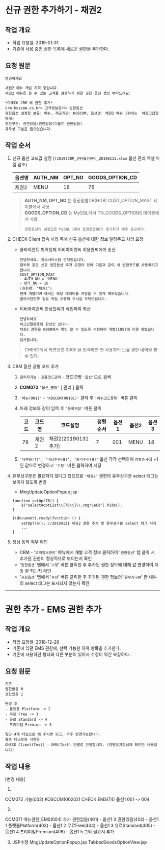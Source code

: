 # 신규 권한 추가하기 - 채권2

## 작업 개요

- 작업 요청일: 2019-01-31
- 기존에 사용 중인 권한 목록에 새로운 권한을 추가한다.


## 요청 원문

```
안녕하세요

채권2 메뉴 개발 기획 중입니다.
채권2 메뉴를 볼 수 있는 고객을 설정하기 위한 권한 옵션 생성 부탁드려요. 

*CHECK CRM 에 권한 추가*  
crm.koscom.co.kr> 고객정보관리> 권한옵션  
권한옵션 설정창 분류: 메뉴, 제공기관: KOSCOM, 옵션명: 채권2 메뉴 (위치는  채권고급형 아래)  
권한구분: 권한있음/권한없음(디폴트 권한없음)  
유무상 구분은 필요없습니다.
```

## 작업 순서

1. 신규 옵션 코드값 설정 (`(2019)CRM_권한옵션관리_20190131.xlsm` 옵션 관리 엑셀 파일 참조)

    옵션명 | AUTH_NM | OPT_NO | GOODS_OPTION_CD
    ---- | ---- | ---- | ----
    채권2 | MENU | 18 | 76

    > **AUTH_NM, OPT_NO** 는 증권종합DB(HDB) CUST_OPTION_MAST 테이블에서 사용  
    > **GOODS_OPTION_CD** 는 MySQL에서 TN_GOODS_OPTIONS 테이블에서 사용

    > `권한옵션의 설정값은 MySQL DB와 증권종합DB의 동기화가 매우 중요하다.`

2. CHECK Client 접속 처리 쪽에 신규 옵션에 대한 정보 알려주고 처리 요청
    - 클라이언트 협력업체 이비아이앤씨 이용원씨에게 송신
        ```
        안녕하세요. 정보서비스팀 안지원입니다.  
        첨부와 같은 신규 권한옵션 추가 요청이 있어 다음과 같이 새 권한코드를 사용하려고 합니다.  
        CUST_OPTION_MAST
        - AUTH_NM = 'MENU'  
        - OPT_NO = 18  
        (권한명: '채권2')  
        현재 개발CRM 에서는 해당 데이터를 저장할 수 있게 해두었습니다.  
        클라이언트쪽 필요 작업 수행해 주시길 부탁드립니다.
        ```

    - 이비아이앤씨 한상민씨가 작업하여 회신
        ```
        안녕하세요  
        체크단말운용팀 한상민 입니다.  
        채권2 권한을 0000에서 확인 할 수 있도록 수정하여 개발(105)에 이행 하였습니다.  
        감사합니다.
        ```

    > CHEKC에서 화면번호 0000 을 입력하면 현 사용자의 보유 권한 내역을 볼 수 있다.



3. CRM 옵션 공통 코드 추가
    1. `관리자기능` - `공통코드관리` - 코드ID명 `'옵션'`으로 검색
    2. **COM072** `'옵션_명칭'` [ 관리 ] 클릭
    3. `'메뉴(001)'` - `'KOSCOM(00101)'` 클릭 후 `'하위코드등록'` 버튼 클릭
    4. 아래 정보와 같이 입력 후 `'등록저장'` 버튼 클릭

        코드 | 코드명 | 코드설명 | 정렬순서 | 옵션1 | 옵션2 | 옵션3  
        ---- | ---- | ---- | ---- | ---- | ---- | ----  
        76 | 채권2 | 채권2(20190131 추가) | 7 | 001 | MENU | 18

    5. `'내부용(7)', '비상주문(8)', '종가수신(9)'` 옵션 각각 선택하여 `정렬순서`에 +1 된 값으로 변경하고 `'수정'` 버튼 클릭하여 저장

4. 유무상구분은 필요하지 않다고 했으므로 `'채권2'` 권한의 유무상구분 select 태그는 보이지 않도록 변경
    * MngUpdateOptionPopup.jsp
    ```
	function setOpt76() {
		$("select#optList\\[76\\]\\.cmgrSeCd").hide();
	}

	$(document).ready(function () {	
		setOpt76(); //20190131 채권2 권한 추가 및 유무상구분 select 태그 삭제
        ...
    }
    ```

4. 정상 동작 여부 확인  
    * CRM - '`고객정보관리`' 메뉴에서 개별 고객 정보 클릭하여 '`권한옵션`' 탭 클릭 시 추가된 권한이 정상적으로 보이는지 확인  
    * '`권한옵션`' 탭에서 '`수정`' 버튼 클릭한 후 추가된 권한 정보에 대해 값 변경하여 저장 잘 되는지 확인
    * '`권한옵션`' 탭에서 '`수정`' 버튼 클릭한 후 추가된 권한 정보의 '`유무상구분`' 칸 내부의 select 태그는 표시되지 않는지 확인

<hr/>

# 권한 추가 - EMS 권한 추가

## 작업 개요

- 작업 요청일: 2018-12-28
- 기존에 있던 EMS 권한에, 선택 가능한 하위 항목을 추가한다.
- 기존에 사용하던 형태와 다른 부분이 있어서 수정이 약간 복잡하다.


## 요청 원문
```
기존
권한없음 0
권한있음 1

변경 후
- 플랫폼 Platform -> 2
- 무료 Free -> 3
- 유료 Standard -> 4
- 프리미엄 Premiun -> 5

일단 4개 타입으로 해 주시면 되고, 추후 변경가능합니다.
향후 테스트와 시연은
CHECK Client(Test) - OMS(Test) 연결로 진행합니다. (양병운차장님께 확인한 내용입니다)
```

## 작업 내용

[변경 내용]

1.
COM072
기능(002)
KOSCOM(00202)
CHECK EMS(74)
옵션1 001 -> 004


2. 
COM071
메뉴권한_EMS(004) 추가
권한없음(401) - 옵션1 0
권한있음(402) - 옵션1 1
플랫폼Platform(403) - 옵션1 2
무료Free(404) - 옵션1 3
유료Standard(405) - 옵션1 4
프리미엄Premium(406) - 옵션1 5
그외 필요시 추가


3. JSP수정
MngUpdateOptionPopup.jsp
TabbedGoodsOptionView.jsp
